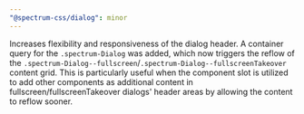 ```yaml
---
"@spectrum-css/dialog": minor
---
```


Increases flexibility and responsiveness of the dialog header. A container query for the `.spectrum-Dialog` was added, which now triggers the reflow of the `.spectrum-Dialog--fullscreen`/`.spectrum-Dialog--fullscreenTakeover` content grid. This is particularly useful when the component slot is utilized to add other components as additional content in fullscreen/fullscreenTakeover dialogs' header areas by allowing the content to reflow sooner.
